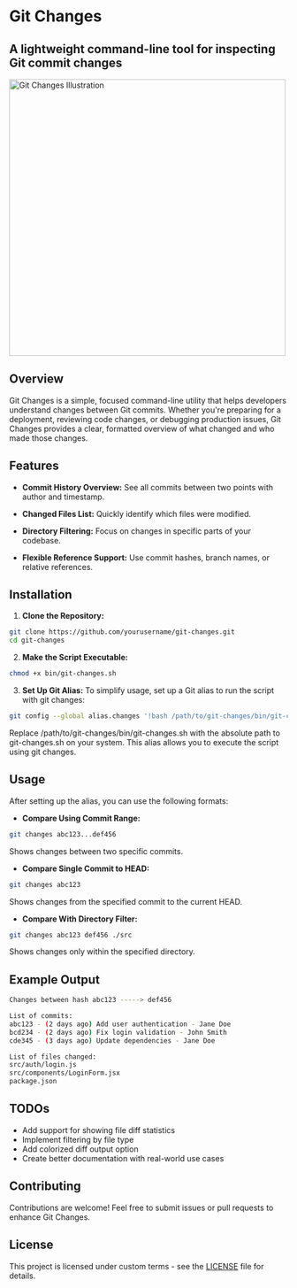 # Git Changes

## A lightweight command-line tool for inspecting Git commit changes

<img src="./docs/git-changes.jpeg" alt="Git Changes Illustration" width="500"/>

<br />

## Overview

Git Changes is a simple, focused command-line utility that helps developers understand changes between Git commits. Whether you're preparing for a deployment, reviewing code changes, or debugging production issues, Git Changes provides a clear, formatted overview of what changed and who made those changes.

## Features

- **Commit History Overview:** See all commits between two points with author and timestamp.

- **Changed Files List:** Quickly identify which files were modified.

- **Directory Filtering:** Focus on changes in specific parts of your codebase.

- **Flexible Reference Support:** Use commit hashes, branch names, or relative references.

## Installation

1. **Clone the Repository:**

```bash
git clone https://github.com/yourusername/git-changes.git
cd git-changes
```

2. **Make the Script Executable:**

```bash
chmod +x bin/git-changes.sh
```

3. **Set Up Git Alias:**
   To simplify usage, set up a Git alias to run the script with git changes:

```bash
git config --global alias.changes '!bash /path/to/git-changes/bin/git-changes.sh'
```

Replace /path/to/git-changes/bin/git-changes.sh with the absolute path to git-changes.sh on your system. This alias allows you to execute the script using git changes.

## Usage

After setting up the alias, you can use the following formats:

- **Compare Using Commit Range:**

```bash
git changes abc123...def456
```

Shows changes between two specific commits.

- **Compare Single Commit to HEAD:**

```bash
git changes abc123
```

Shows changes from the specified commit to the current HEAD.

- **Compare With Directory Filter:**

```bash
git changes abc123 def456 ./src
```

Shows changes only within the specified directory.

## Example Output

```bash
Changes between hash abc123 -----> def456

List of commits:
abc123 - (2 days ago) Add user authentication - Jane Doe
bcd234 - (2 days ago) Fix login validation - John Smith
cde345 - (3 days ago) Update dependencies - Jane Doe

List of files changed:
src/auth/login.js
src/components/LoginForm.jsx
package.json
```

## TODOs

- Add support for showing file diff statistics
- Implement filtering by file type
- Add colorized diff output option
- Create better documentation with real-world use cases

## Contributing

Contributions are welcome! Feel free to submit issues or pull requests to enhance Git Changes.

## License

This project is licensed under custom terms - see the [LICENSE](LICENSE) file for details.
